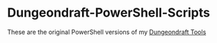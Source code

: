 # Dungeondraft-PowerShell-Scripts

These are the original PowerShell versions of my [Dungeondraft Tools](https://github.com/EightBitz/Dungeondraft-Tools)
